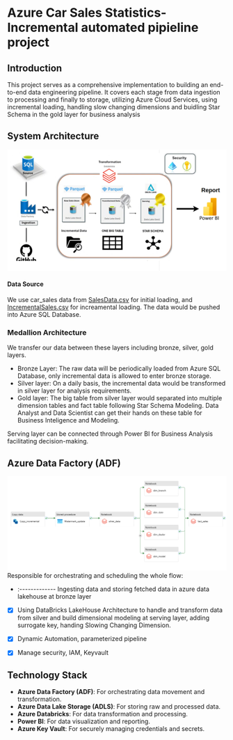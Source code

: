 # Azure Car Sales Statistics-Incremental automated pipieline project

## Introduction
This project serves as a comprehensive implementation to building an end-to-end data engineering pipeline. It covers each stage from data ingestion to processing and finally to storage, utilizing Azure Cloud Services, using incremental loading, handling slow changing dimensions and buidling Star Schema in the gold layer for business analysis


## System Architecture
![System Architecture](https://github.com/maihuy-dataguy/Azure-dimensional-modeling-car-sales/blob/main/pics/overflow.png)

#### Data Source 
We use car_sales data from [SalesData.csv](https://github.com/maihuy-dataguy/Azure-dimensional-modeling-car-sales/blob/main/Raw%20Data/SalesData.csv) for initial loading, and [IncrementalSales.csv](https://github.com/maihuy-dataguy/Azure-dimensional-modeling-car-sales/blob/main/Raw%20Data/IncrementalSales.csv) for increamental loading. The data would be pushed into Azure SQL Database.

### Medallion Architecture
We transfer our data between these layers including bronze, silver, gold layers.
- Bronze Layer: The raw data will be periodically loaded from Azure SQL Database, only incremental data is allowed to enter bronze storage.
- Silver layer: On a daily basis, the incremental data would be transformed in silver layer for analysis requirements.
- Gold layer: The big table from silver layer would separated into multiple dimension tables and fact table following Star Schema Modeling. Data Analyst and Data Scientist can get their hands on these table for Business Inteligence and Modeling.

Serving layer can be connected through Power BI for Business Analysis facilitating decision-making.


## Azure Data Factory (ADF)
![System Architecture](https://github.com/maihuy-dataguy/Azure-dimensional-modeling-car-sales/blob/main/pics/ETL.png)
Responsible for orchestrating and scheduling the whole flow:
- :------------- Ingesting data and storing fetched data in azure data lakehouse at bronze layer
- [x] Using DataBricks LakeHouse Architecture to handle and transform data from silver and build dimensional modeling at serving layer, adding surrogate key, handing Slowing Changing Dimension. 
- [x] Dynamic Automation, parameterized pipeline
- [x] Manage security, IAM, Keyvault 



## Technology Stack
- **Azure Data Factory (ADF)**: For orchestrating data movement and transformation.
- **Azure Data Lake Storage (ADLS)**: For storing raw and processed data.
- **Azure Databricks**: For data transformation and processing.
- **Power BI**: For data visualization and reporting.
- **Azure Key Vault**: For securely managing credentials and secrets.
